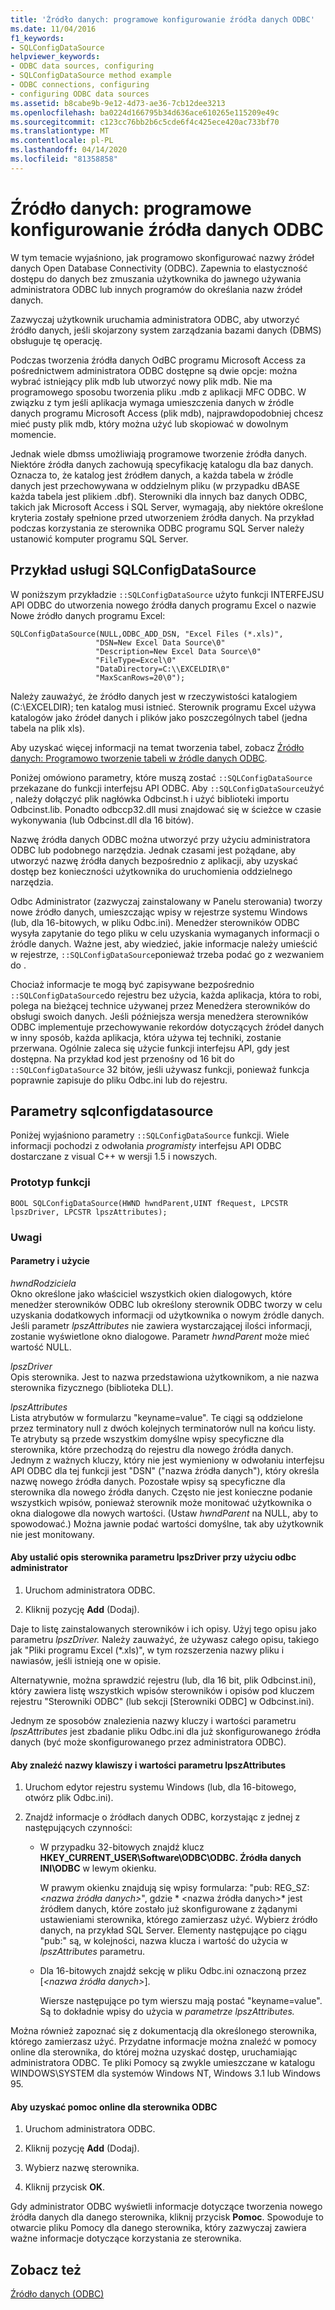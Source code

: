 ```yaml
---
title: 'Źródło danych: programowe konfigurowanie źródła danych ODBC'
ms.date: 11/04/2016
f1_keywords:
- SQLConfigDataSource
helpviewer_keywords:
- ODBC data sources, configuring
- SQLConfigDataSource method example
- ODBC connections, configuring
- configuring ODBC data sources
ms.assetid: b8cabe9b-9e12-4d73-ae36-7cb12dee3213
ms.openlocfilehash: ba0224d166795b34d636ace610265e115209e49c
ms.sourcegitcommit: c123cc76bb2b6c5cde6f4c425ece420ac733bf70
ms.translationtype: MT
ms.contentlocale: pl-PL
ms.lasthandoff: 04/14/2020
ms.locfileid: "81358858"
---
```

# <a name="data-source-programmatically-configuring-an-odbc-data-source"></a>Źródło danych: programowe konfigurowanie źródła danych ODBC

W tym temacie wyjaśniono, jak programowo skonfigurować nazwy źródeł danych Open Database Connectivity (ODBC). Zapewnia to elastyczność dostępu do danych bez zmuszania użytkownika do jawnego używania administratora ODBC lub innych programów do określania nazw źródeł danych.

Zazwyczaj użytkownik uruchamia administratora ODBC, aby utworzyć źródło danych, jeśli skojarzony system zarządzania bazami danych (DBMS) obsługuje tę operację.

Podczas tworzenia źródła danych OdBC programu Microsoft Access za pośrednictwem administratora ODBC dostępne są dwie opcje: można wybrać istniejący plik mdb lub utworzyć nowy plik mdb. Nie ma programowego sposobu tworzenia pliku .mdb z aplikacji MFC ODBC. W związku z tym jeśli aplikacja wymaga umieszczenia danych w źródle danych programu Microsoft Access (plik mdb), najprawdopodobniej chcesz mieć pusty plik mdb, który można użyć lub skopiować w dowolnym momencie.

Jednak wiele dbmss umożliwiają programowe tworzenie źródła danych. Niektóre źródła danych zachowują specyfikację katalogu dla baz danych. Oznacza to, że katalog jest źródłem danych, a każda tabela w źródle danych jest przechowywana w oddzielnym pliku (w przypadku dBASE każda tabela jest plikiem .dbf). Sterowniki dla innych baz danych ODBC, takich jak Microsoft Access i SQL Server, wymagają, aby niektóre określone kryteria zostały spełnione przed utworzeniem źródła danych. Na przykład podczas korzystania ze sterownika ODBC programu SQL Server należy ustanowić komputer programu SQL Server.

## <a name="sqlconfigdatasource-example"></a><a name="_core_sqlconfigdatasource_example"></a>Przykład usługi SQLConfigDataSource

W poniższym przykładzie `::SQLConfigDataSource` użyto funkcji INTERFEJSU API ODBC do utworzenia nowego źródła danych programu Excel o nazwie Nowe źródło danych programu Excel:

```
SQLConfigDataSource(NULL,ODBC_ADD_DSN, "Excel Files (*.xls)",
                   "DSN=New Excel Data Source\0"
                   "Description=New Excel Data Source\0"
                   "FileType=Excel\0"
                   "DataDirectory=C:\\EXCELDIR\0"
                   "MaxScanRows=20\0");
```

Należy zauważyć, że źródło danych jest w rzeczywistości katalogiem (C:\EXCELDIR); ten katalog musi istnieć. Sterownik programu Excel używa katalogów jako źródeł danych i plików jako poszczególnych tabel (jedna tabela na plik xls).

Aby uzyskać więcej informacji na temat tworzenia tabel, zobacz [Źródło danych: Programowo tworzenie tabeli w źródle danych ODBC](../../data/odbc/data-source-programmatically-creating-a-table-in-an-odbc-data-source.md).

Poniżej omówiono parametry, które muszą zostać `::SQLConfigDataSource` przekazane do funkcji interfejsu API ODBC. Aby `::SQLConfigDataSource`użyć , należy dołączyć plik nagłówka Odbcinst.h i użyć biblioteki importu Odbcinst.lib. Ponadto odbccp32.dll musi znajdować się w ścieżce w czasie wykonywania (lub Odbcinst.dll dla 16 bitów).

Nazwę źródła danych ODBC można utworzyć przy użyciu administratora ODBC lub podobnego narzędzia. Jednak czasami jest pożądane, aby utworzyć nazwę źródła danych bezpośrednio z aplikacji, aby uzyskać dostęp bez konieczności użytkownika do uruchomienia oddzielnego narzędzia.

Odbc Administrator (zazwyczaj zainstalowany w Panelu sterowania) tworzy nowe źródło danych, umieszczając wpisy w rejestrze systemu Windows (lub, dla 16-bitowych, w pliku Odbc.ini). Menedżer sterowników ODBC wysyła zapytanie do tego pliku w celu uzyskania wymaganych informacji o źródle danych. Ważne jest, aby wiedzieć, jakie informacje należy umieścić w rejestrze, `::SQLConfigDataSource`ponieważ trzeba podać go z wezwaniem do .

Chociaż informacje te mogą być zapisywane bezpośrednio `::SQLConfigDataSource`do rejestru bez użycia, każda aplikacja, która to robi, polega na bieżącej technice używanej przez Menedżera sterowników do obsługi swoich danych. Jeśli późniejsza wersja menedżera sterowników ODBC implementuje przechowywanie rekordów dotyczących źródeł danych w inny sposób, każda aplikacja, która używa tej techniki, zostanie przerwana. Ogólnie zaleca się użycie funkcji interfejsu API, gdy jest dostępna. Na przykład kod jest przenośny od 16 bit do `::SQLConfigDataSource` 32 bitów, jeśli używasz funkcji, ponieważ funkcja poprawnie zapisuje do pliku Odbc.ini lub do rejestru.

## <a name="sqlconfigdatasource-parameters"></a><a name="_core_sqlconfigdatasource_parameters"></a>Parametry sqlconfigdatasource

Poniżej wyjaśniono parametry `::SQLConfigDataSource` funkcji. Wiele informacji pochodzi z odwołania *programisty* interfejsu API ODBC dostarczane z visual C++ w wersji 1.5 i nowszych.

### <a name="function-prototype"></a><a name="_core_function_prototype"></a>Prototyp funkcji

```
BOOL SQLConfigDataSource(HWND hwndParent,UINT fRequest, LPCSTR lpszDriver, LPCSTR lpszAttributes);
```

### <a name="remarks"></a>Uwagi

#### <a name="parameters-and-usage"></a><a name="_core_parameters_and_usage"></a>Parametry i użycie

*hwndRodziciela*<br/>
Okno określone jako właściciel wszystkich okien dialogowych, które menedżer sterowników ODBC lub określony sterownik ODBC tworzy w celu uzyskania dodatkowych informacji od użytkownika o nowym źródle danych. Jeśli parametr *lpszAttributes* nie zawiera wystarczającej ilości informacji, zostanie wyświetlone okno dialogowe. Parametr *hwndParent* może mieć wartość NULL.

*lpszDriver*<br/>
Opis sterownika. Jest to nazwa przedstawiona użytkownikom, a nie nazwa sterownika fizycznego (biblioteka DLL).

*lpszAttributes*<br/>
Lista atrybutów w formularzu "keyname=value". Te ciągi są oddzielone przez terminatory null z dwóch kolejnych terminatorów null na końcu listy. Te atrybuty są przede wszystkim domyślne wpisy specyficzne dla sterownika, które przechodzą do rejestru dla nowego źródła danych. Jednym z ważnych kluczy, który nie jest wymieniony w odwołaniu interfejsu API ODBC dla tej funkcji jest "DSN" ("nazwa źródła danych"), który określa nazwę nowego źródła danych. Pozostałe wpisy są specyficzne dla sterownika dla nowego źródła danych. Często nie jest konieczne podanie wszystkich wpisów, ponieważ sterownik może monitować użytkownika o okna dialogowe dla nowych wartości. (Ustaw *hwndParent* na NULL, aby to spowodować.) Można jawnie podać wartości domyślne, tak aby użytkownik nie jest monitowany.

#### <a name="to-determine-the-description-of-a-driver-for-the-lpszdriver-parameter-using-odbc-administrator"></a>Aby ustalić opis sterownika parametru lpszDriver przy użyciu odbc administrator

1. Uruchom administratora ODBC.

1. Kliknij pozycję **Add** (Dodaj).

Daje to listę zainstalowanych sterowników i ich opisy. Użyj tego opisu jako parametru *lpszDriver.* Należy zauważyć, że używasz całego opisu, takiego jak "Pliki programu Excel (*.xls)", w tym rozszerzenia nazwy pliku i nawiasów, jeśli istnieją one w opisie.

Alternatywnie, można sprawdzić rejestru (lub, dla 16 bit, plik Odbcinst.ini), który zawiera listę wszystkich wpisów sterowników i opisów pod kluczem rejestru "Sterowniki ODBC" (lub sekcji [Sterowniki ODBC] w Odbcinst.ini).

Jednym ze sposobów znalezienia nazwy kluczy i wartości parametru *lpszAttributes* jest zbadanie pliku Odbc.ini dla już skonfigurowanego źródła danych (być może skonfigurowanego przez administratora ODBC).

#### <a name="to-find-keynames-and-values-for-the-lpszattributes-parameter"></a>Aby znaleźć nazwy klawiszy i wartości parametru lpszAttributes

1. Uruchom edytor rejestru systemu Windows (lub, dla 16-bitowego, otwórz plik Odbc.ini).

1. Znajdź informacje o źródłach danych ODBC, korzystając z jednej z następujących czynności:

   - W przypadku 32-bitowych znajdź klucz **HKEY_CURRENT_USER\Software\ODBC\ODBC. Źródła danych INI\ODBC** w lewym okienku.

      W prawym okienku znajdują się wpisy formularza: "pub: REG_SZ:*\<nazwa źródła danych>*", gdzie * \<nazwa źródła danych>* jest źródłem danych, które zostało już skonfigurowane z żądanymi ustawieniami sterownika, którego zamierzasz użyć. Wybierz źródło danych, na przykład SQL Server. Elementy następujące po ciągu "pub:" są, w kolejności, nazwa klucza i wartość do użycia w *lpszAttributes* parametru.

   - Dla 16-bitowych znajdź sekcję w pliku Odbc.ini oznaczoną przez [*\<nazwa źródła danych>*].

      Wiersze następujące po tym wierszu mają postać "keyname=value". Są to dokładnie wpisy do użycia w *parametrze lpszAttributes.*

Można również zapoznać się z dokumentacją dla określonego sterownika, którego zamierzasz użyć. Przydatne informacje można znaleźć w pomocy online dla sterownika, do której można uzyskać dostęp, uruchamiając administratora ODBC. Te pliki Pomocy są zwykle umieszczane w katalogu WINDOWS\SYSTEM dla systemów Windows NT, Windows 3.1 lub Windows 95.

#### <a name="to-obtain-online-help-for-your-odbc-driver"></a>Aby uzyskać pomoc online dla sterownika ODBC

1. Uruchom administratora ODBC.

1. Kliknij pozycję **Add** (Dodaj).

1. Wybierz nazwę sterownika.

1. Kliknij przycisk **OK**.

Gdy administrator ODBC wyświetli informacje dotyczące tworzenia nowego źródła danych dla danego sterownika, kliknij przycisk **Pomoc**. Spowoduje to otwarcie pliku Pomocy dla danego sterownika, który zazwyczaj zawiera ważne informacje dotyczące korzystania ze sterownika.

## <a name="see-also"></a>Zobacz też

[Źródło danych (ODBC)](../../data/odbc/data-source-odbc.md)
